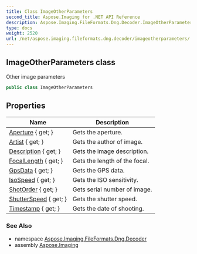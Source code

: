 ```yaml
---
title: Class ImageOtherParameters
second_title: Aspose.Imaging for .NET API Reference
description: Aspose.Imaging.FileFormats.Dng.Decoder.ImageOtherParameters class. Other image parameters
type: docs
weight: 2520
url: /net/aspose.imaging.fileformats.dng.decoder/imageotherparameters/
---
```

## ImageOtherParameters class

Other image parameters

```csharp
public class ImageOtherParameters
```

## Properties

| Name | Description |
| --- | --- |
| [Aperture](../../aspose.imaging.fileformats.dng.decoder/imageotherparameters/aperture/) { get; } | Gets the aperture. |
| [Artist](../../aspose.imaging.fileformats.dng.decoder/imageotherparameters/artist/) { get; } | Gets the author of image. |
| [Description](../../aspose.imaging.fileformats.dng.decoder/imageotherparameters/description/) { get; } | Gets the image description. |
| [FocalLength](../../aspose.imaging.fileformats.dng.decoder/imageotherparameters/focallength/) { get; } | Gets the length of the focal. |
| [GpsData](../../aspose.imaging.fileformats.dng.decoder/imageotherparameters/gpsdata/) { get; } | Gets the GPS data. |
| [IsoSpeed](../../aspose.imaging.fileformats.dng.decoder/imageotherparameters/isospeed/) { get; } | Gets the ISO sensitivity. |
| [ShotOrder](../../aspose.imaging.fileformats.dng.decoder/imageotherparameters/shotorder/) { get; } | Gets serial number of image. |
| [ShutterSpeed](../../aspose.imaging.fileformats.dng.decoder/imageotherparameters/shutterspeed/) { get; } | Gets the shutter speed. |
| [Timestamp](../../aspose.imaging.fileformats.dng.decoder/imageotherparameters/timestamp/) { get; } | Gets the date of shooting. |

### See Also

* namespace [Aspose.Imaging.FileFormats.Dng.Decoder](../../aspose.imaging.fileformats.dng.decoder/)
* assembly [Aspose.Imaging](../../)


